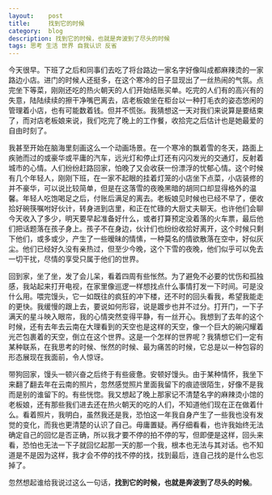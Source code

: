 ```yaml
---
layout:    post
title:     找到它的时候
category:  blog
description: 找到它的时候，也就是奔波到了尽头的时候
tags: 思考 生活 世界 自我认识 反省
---
```

今天很早。下班了之后和同事们去吃了将台路边一家名字好像叫成都麻辣烫的一家路边小店。进门的时候人还挺多，在这个寒冷的日子显现出了一丝热闹的气氛。点完坐下等菜，刚刚还吃的热火朝天的人们开始结账买单。吃完的人们有的高兴有的失意，陆陆续续的擦干净嘴巴离去，店老板娘坐在柜台以一种打毛衣的姿态悠闲的管理着小店，也有可能数着钱。但并不慌张。我猜想这一天对我们来说算是要结束了，而对店老板娘来说，我们吃完了晚上的工作餐，收拾完之后估计也是她最爱的自由时刻了。

我甚至开始在脑海里刻画这么一个动画场景。在一个寒冷的飘着雪的冬天，路面上疾驰而过的或豪华或平庸的汽车，远光灯和停止灯还有闪闪发光的交通灯，反射着城市的心情。人们纷纷赶路回家，怕晚了又会收获一份漂浮的忧郁心情。这个时候有几个年轻人，刚刚下班，在一家不起眼的挂着灯笼的小店坐下点菜，小店装修的并不豪华，可以说比较简单，但是在这落雪的夜晚黑暗的胡同口却显得格外的温馨。年轻人吃饱喝足之后，付账后满足的离去。老板娘见时候也已经不早了，便收拾好碗筷嘱咐好伙计，转身进到店里，和正在忙碌的大厨丈夫聊天。也许他们会聊今天收入了多少，明天要早起准备好什么，或者打算预定没着落的火车票，最后他们把话题落在孩子身上。孩子不在身边，伙计们也纷纷收拾好离开，这个时候只剩下他们，或多或少，产生了一些暧昧的情愫，一种莫名的情欲散落在空中，好似灰尘。他们已经好久没有亲热过，但至少今晚，这个下雪的夜晚，他们似乎可以免去一切干扰，尽情的享受只属于他们的世界。

回到家，坐了坐，发了会儿呆，看着四周有些怅然。为了避免不必要的忧伤和孤独感，我站起来打开电视，在家里像巡逻一样想找点什么事情打发一下时间。可是没什么用。喂完馒头，它一如既往的疯狂的冲下楼，还不时的回头看我，希望我能走的更快。我缓慢的跟上去，要说如何形容，说是踱步也并不过分。打开门，一下子满天的星斗映入眼帘，我的心情突然变得平静，有一丝开心。我想到了去年的这个时候，还有去年去云南在大理看到的天空也是这样的天空，像一个巨大的碗闪耀着光芒包裹着的天空，倒立在这个世界。这是一个怎样的世界呢？我猜想它们一定有某种联系，在我思考的时候、怅然的时候、最为痛苦的时候，它总是以一种包容的形态展现在我面前，令人惊讶。

带狗回家，馒头一顿兴奋之后终于有些疲惫。安顿好馒头。由于某种情怀，我坐下来翻了翻去年在云南的照片，忽然感觉照片里面我留下的痕迹很陌生，好像不是我而是别的谁留下的。有些恍惚。我又想起了晚上那家记不清楚名字的麻辣烫小馆的老板娘，还有那些我们进去还在热火朝天的吃的人们，不知道他们现在正在做着什么。看着照片，我明白，虽然我还是我，恐怕这一年我自身产生了一些我也没有发觉的变化，而我也更清楚的认识了自己。毋庸置疑。再仔细看看，也许我始终无法确定自己的回忆是否正确，所以我才要不停的拍不停的写，但即便是这样，回头来看，恐怕也无法一下子就回忆起那一天的那一个我，根本也无法与其对话。也不知道是不是因为这样，我才会不停的找不停的找，找到最后，连自己找的是什么也忘掉了。

忽然想起谁给我说过这么一句话，**找到它的时候，也就是奔波到了尽头的时候**。